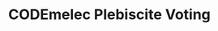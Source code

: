 ---
title: CODEmelec Plebiscite Voting
redirect_to: https://forms.gle/D6gRmLRU836zQxYN7
redirect_from: 
  - /CElectVoting2024
  - /celectvoting2024
---